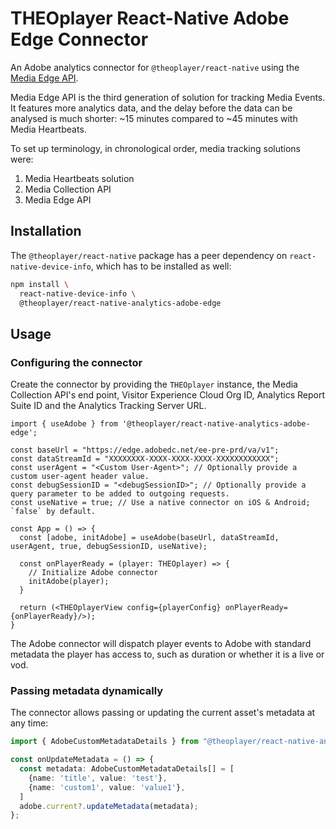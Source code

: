 # THEOplayer React-Native Adobe Edge Connector

An Adobe analytics connector for `@theoplayer/react-native` using the
[Media Edge API](https://developer.adobe.com/client-sdks/edge/media-for-edge-network/).

Media Edge API is the third generation of solution for tracking Media Events.
It features more analytics data, and the delay before the data can be analysed is much shorter: ~15 minutes
compared to ~45 minutes with Media Heartbeats.

To set up terminology, in chronological order, media tracking solutions were:

1. Media Heartbeats solution
2. Media Collection API
3. Media Edge API

## Installation

The `@theoplayer/react-native` package has a peer dependency on `react-native-device-info`, which has to be installed as
well:

```sh
npm install \
  react-native-device-info \
  @theoplayer/react-native-analytics-adobe-edge
```

[//]: # (npm install @theoplayer/react-native-analytics-adobe)

## Usage

### Configuring the connector

Create the connector by providing the `THEOplayer` instance, the Media Collection API's end point,
Visitor Experience Cloud Org ID, Analytics Report Suite ID and the Analytics Tracking Server URL.

```tsx
import { useAdobe } from '@theoplayer/react-native-analytics-adobe-edge';

const baseUrl = "https://edge.adobedc.net/ee-pre-prd/va/v1";
const dataStreamId = "XXXXXXXX-XXXX-XXXX-XXXX-XXXXXXXXXXXX";
const userAgent = "<Custom User-Agent>"; // Optionally provide a custom user-agent header value.
const debugSessionID = "<debugSessionID>"; // Optionally provide a query parameter to be added to outgoing requests.
const useNative = true; // Use a native connector on iOS & Android; `false` by default.

const App = () => {
  const [adobe, initAdobe] = useAdobe(baseUrl, dataStreamId, userAgent, true, debugSessionID, useNative);

  const onPlayerReady = (player: THEOplayer) => {
    // Initialize Adobe connector
    initAdobe(player);
  }

  return (<THEOplayerView config={playerConfig} onPlayerReady={onPlayerReady}/>);
}
```

The Adobe connector will dispatch player events to Adobe with standard metadata the player has access to,
such as duration or whether it is a live or vod.

### Passing metadata dynamically

The connector allows passing or updating the current asset's metadata at any time:

```typescript
import { AdobeCustomMetadataDetails } from "@theoplayer/react-native-analytics-adobe-edge";

const onUpdateMetadata = () => {
  const metadata: AdobeCustomMetadataDetails[] = [
    {name: 'title', value: 'test'},
    {name: 'custom1', value: 'value1'},
  ]
  adobe.current?.updateMetadata(metadata);
};
```
